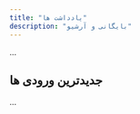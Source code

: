 ```yaml
---
title: "یادداشت ها"
description: "بایگانی و آرشیو"
---
```


...
<PageIntro />

## جدیدترین ورودی ها

...<LazyPostArchives path="/notes/"/>
